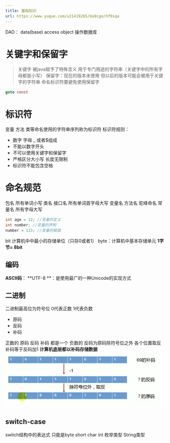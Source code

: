 ```yaml
---
title: 基础知识
url: https://www.yuque.com/u21419265/bo8cge/hf9sqa
---
```


DAO： data(base) access object 操作数据库 <a name="ZwMCm"></a>

# 关键字和保留字

> 关键字 被java赋予了特殊含义 用于专门用途的字符串（关键字中的所有字母都是小写）
> 保留字：现在的版本未使用 但以后的版本可能会被用于关键字的字符串 命名标识符要避免使用保留字

```java
goto const
```

<a name="xLzgM"></a>

# 标识符

变量 方法 类等命名使用的字符串序列称为标识符
&#x20;标识符规则：

- 数字 字母 \_ 或者$组成
- 不能以数字开头
- 不可以使用关键字和保留字
- 严格区分大小写 长度无限制
- 标识符不能包含空格 <a name="ATm2s"></a>

# 命名规范

包名 所有单词小写
类名 接口名 所有单词首字母大写
变量名 方法名 驼峰命名
常量名 所有字母大写

```java
int age = 12; //变量的定义
int number; //变量的声明
number = 123; //变量的赋值
```

bit 计算机中中最小的存储单位（只存0或者1）
byte：计算机中基本存储单元
**1字节= 8bit**

<a name="y5dyF"></a>

## 编码

**ASCII码**：
**UTF-8 **：是使用最广的一种Unicode的实现方式 <a name="ftBkA"></a>

## 二进制

二进制最高位为符号位  0代表正数 1代表负数

- 原码
- 反码
- 补码

正数的 原码 反码 补码 都是一个
负数的 反码为原码除符号位之外 各个位置取反 补码等于反码加1
**计算机底层都以补码存储数据**
![image.png](../../assets/java/hf9sqa/1638759553824-b0df49eb-7ab0-459f-849e-8f164d5a3c01.png) <a name="LkNGD"></a>

## switch-case

switch结构中的表达式 只能是byte short char int 枚举类型 String类型
